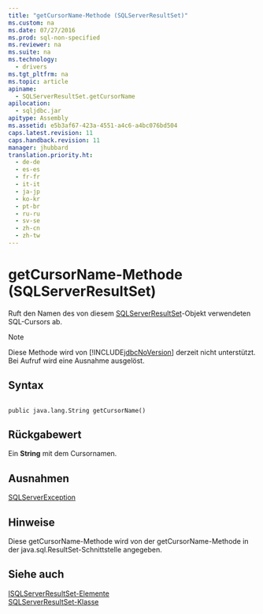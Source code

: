 ```yaml
---
title: "getCursorName-Methode (SQLServerResultSet)"
ms.custom: na
ms.date: 07/27/2016
ms.prod: sql-non-specified
ms.reviewer: na
ms.suite: na
ms.technology: 
  - drivers
ms.tgt_pltfrm: na
ms.topic: article
apiname: 
  - SQLServerResultSet.getCursorName
apilocation: 
  - sqljdbc.jar
apitype: Assembly
ms.assetid: e5b3af67-423a-4551-a4c6-a4bc076bd504
caps.latest.revision: 11
caps.handback.revision: 11
manager: jhubbard
translation.priority.ht: 
  - de-de
  - es-es
  - fr-fr
  - it-it
  - ja-jp
  - ko-kr
  - pt-br
  - ru-ru
  - sv-se
  - zh-cn
  - zh-tw
---
```

# getCursorName-Methode (SQLServerResultSet)
  Ruft den Namen des von diesem [SQLServerResultSet](../content/SQLServerResultSet-Class.md)\-Objekt verwendeten SQL\-Cursors ab.  
  
> [!NOTE]  
>  Diese Methode wird von [!INCLUDE[jdbcNoVersion](../content/includes/jdbcNoVersion_md.md)] derzeit nicht unterstützt. Bei Aufruf wird eine Ausnahme ausgelöst.  
  
## Syntax  
  
```  
  
public java.lang.String getCursorName()  
```  
  
## Rückgabewert  
 Ein **String** mit dem Cursornamen.  
  
## Ausnahmen  
 [SQLServerException](../content/SQLServerException-Class.md)  
  
## Hinweise  
 Diese getCursorName\-Methode wird von der getCursorName\-Methode in der java.sql.ResultSet\-Schnittstelle angegeben.  
  
## Siehe auch  
 [ISQLServerResultSet-Elemente](../content/SQLServerResultSet-Members.md)   
 [SQLServerResultSet-Klasse](../content/SQLServerResultSet-Class.md)  
  
  